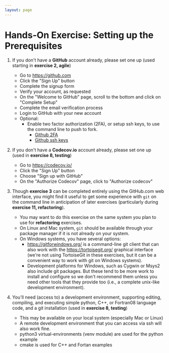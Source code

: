 ```yaml
---
layout: page
---
```

# Hands-On Exercise: Setting up the Prerequisites 

1. If you don't have a **GitHub** account already, please set one up (used starting in **exercise 2, agile**)
   - Go to <https://github.com>
   - Click the "Sign Up" button
   - Complete the signup form
   - Verify your account, as requested
   - On the "Welcome to GitHub" page, scroll to the bottom and click on "Complete Setup"
   - Complete the email verification process
   - Login to GitHub with your new account
   - Optional:
      - Enable two factor authorization (2FA), or setup ssh keys, to use the command line to push to fork.
        -  [Github 2FA](https://docs.github.com/en/authentication/securing-your-account-with-two-factor-authentication-2fa/configuring-two-factor-authentication)
        - [Github ssh keys](https://docs.github.com/en/authentication/connecting-to-github-with-ssh)

2. If you don't have a **Codecov.io** account already, please set one up (used in **exercise 8, testing**)
   - Go to <https://codecov.io/>
   - Click the "Sign Up" button
   - Choose "Sign up with GitHub"
   - On the  "Authorize Codecov" page, click to "Authorize codecov"  

3. Though **exercise 3** can be completed entirely using the GitHub.com web interface, you might find it useful to get some experience with `git` on the command line in anticipation of later exercises (particularly during **exercise 11, refactoring**).
   - You may want to do this exercise on the same system you plan to use for **refactoring** exercises.
   - On Linux and Mac system, `git` should be available through your package manager if it is not already on your system.
   - On Windows systems, you have several options:
      - <https://gitforwindows.org/> is a command-line git client that can also work with the <https://tortoisegit.org/> graphical interface (we're not using TortoiseGit in these exercises, but it can be a convenient way to work with git on Windows systems).
      - Development platforms for Windows, such as  Cygwin or Msys2 also include git packages.  But these tend to be more work to install and configure so we don't recommend them unless you need other tools that they provide too (i.e., a complete unix-like development environment).

4. You'll need (access to) a development environment, supporting editing, compiling, and executing simple python, C++, or Fortran08 language code, and a git installation (used in **exercise 8, testing**)
   - This may be available on your local system (especially Mac or Linux)
   - A remote development environment that you can access via ssh will also work fine.
   - python3 virtual-environments (venv module) are used for the python example
   - cmake is used for C++ and Fortan examples
